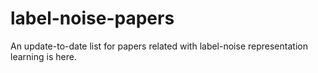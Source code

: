 # label-noise-papers
An update-to-date list for papers related with label-noise representation learning is here.
